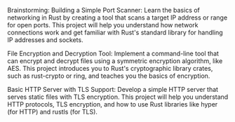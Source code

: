 Brainstorming: 
Building a Simple Port Scanner: Learn the basics of networking in Rust by creating a tool that scans a target IP address or range for open ports. This project will help you understand how network connections work and get familiar with Rust's standard library for handling IP addresses and sockets.

File Encryption and Decryption Tool: Implement a command-line tool that can encrypt and decrypt files using a symmetric encryption algorithm, like AES. This project introduces you to Rust's cryptographic library crates, such as rust-crypto or ring, and teaches you the basics of encryption.

Basic HTTP Server with TLS Support: Develop a simple HTTP server that serves static files with TLS encryption. This project will help you understand HTTP protocols, TLS encryption, and how to use Rust libraries like hyper (for HTTP) and rustls (for TLS).